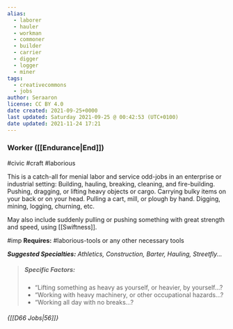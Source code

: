 ```yaml
---
alias:
  - laborer
  - hauler
  - workman
  - commoner
  - builder
  - carrier
  - digger
  - logger
  - miner
tags:
  - creativecommons
  - jobs
author: Seraaron
license: CC BY 4.0
date created: 2021-09-25+0000
last updated: Saturday 2021-09-25 @ 00:42:53 (UTC+0100)
date updated: 2021-11-24 17:21
---
```


### Worker ([[Endurance|End]])

#civic #craft #laborious

This is a catch-all for menial labor and service odd-jobs in an enterprise or industrial setting: Building, hauling, breaking, cleaning, and fire-building. Pushing, dragging, or lifting heavy objects or cargo. Carrying bulky items on your back or on your head. Pulling a cart, mill, or plough by hand. Digging, mining, logging, churning, etc.

May also include suddenly pulling or pushing something with great strength and speed, using [[Swiftness]].

#imp **Requires:** #laborious-tools or any other necessary tools

_**Suggested Specialties:** Athletics, Construction, Barter, Hauling, Streetfly..._

> ##### Specific Factors:
>
> - “Lifting something as heavy as yourself, or heavier, by yourself...?
> - “Working with heavy machinery, or other occupational hazards...?
> - “Working all day with no breaks...?

###### {[[D66 Jobs|56]]}
